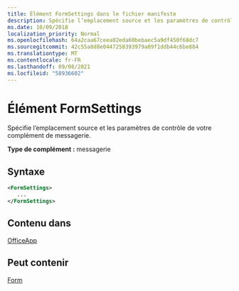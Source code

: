 ```yaml
---
title: Élément FormSettings dans le fichier manifeste
description: Spécifie l’emplacement source et les paramètres de contrôle de votre complément de messagerie.
ms.date: 10/09/2018
localization_priority: Normal
ms.openlocfilehash: 64a2caa67ceea02eda60bebaec5a9df450f68dc7
ms.sourcegitcommit: 42c55a8d8e0447258393979a09f1ddb44c6be884
ms.translationtype: MT
ms.contentlocale: fr-FR
ms.lasthandoff: 09/08/2021
ms.locfileid: "58936602"
---
```

# <a name="formsettings-element"></a>Élément FormSettings

Spécifie l’emplacement source et les paramètres de contrôle de votre complément de messagerie.

**Type de complément :** messagerie

## <a name="syntax"></a>Syntaxe

```XML
<FormSettings>
   ...
</FormSettings>
```

## <a name="contained-in"></a>Contenu dans

[OfficeApp](officeapp.md)

## <a name="can-contain"></a>Peut contenir

[Form](form.md)

